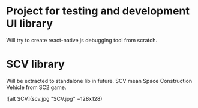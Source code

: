 # Project for testing and development UI library

Will try to create react-native js debugging tool from scratch.

# SCV library

Will be extracted to standalone lib in future.
SCV mean Space Construction Vehicle from SC2 game.

![alt SCV](scv.jpg "SCV.jpg" =128x128)

